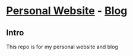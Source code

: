 # [Personal Website](http://kieronmoorcroft.uk) - [Blog](http://kieronmoorcroft.uk/blog)

## Intro

This repo is for my personal website and blog
